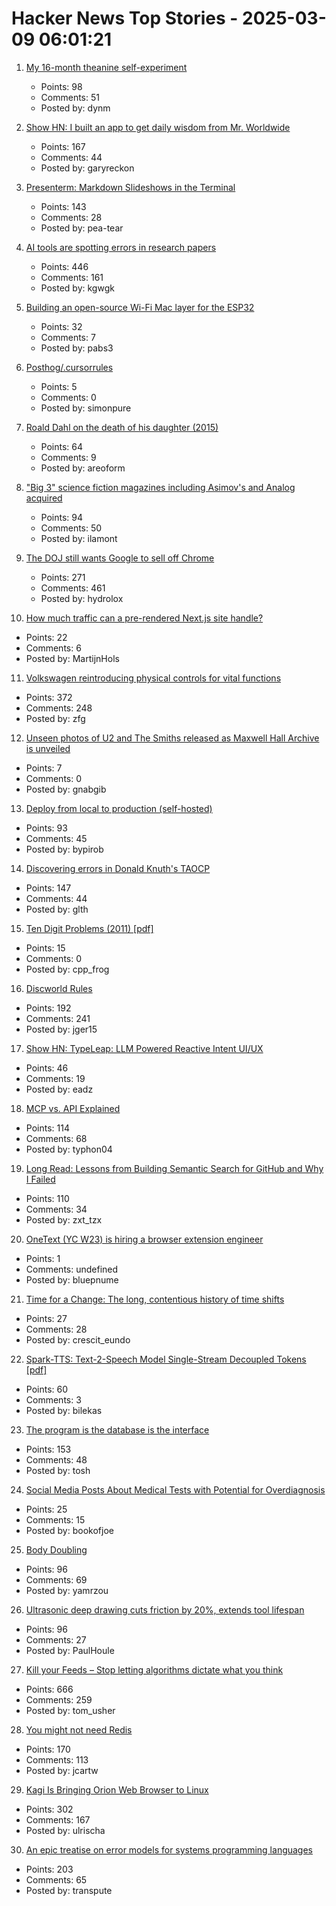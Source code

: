 # Hacker News Top Stories - 2025-03-09 06:01:21

1. [My 16-month theanine self-experiment](https://dynomight.net/theanine/)
   - Points: 98
   - Comments: 51
   - Posted by: dynm

2. [Show HN: I built an app to get daily wisdom from Mr. Worldwide](https://daale.club/)
   - Points: 167
   - Comments: 44
   - Posted by: garyreckon

3. [Presenterm: Markdown Slideshows in the Terminal](https://github.com/mfontanini/presenterm)
   - Points: 143
   - Comments: 28
   - Posted by: pea-tear

4. [AI tools are spotting errors in research papers](https://www.nature.com/articles/d41586-025-00648-5)
   - Points: 446
   - Comments: 161
   - Posted by: kgwgk

5. [Building an open-source Wi-Fi Mac layer for the ESP32](https://esp32-open-mac.be)
   - Points: 32
   - Comments: 7
   - Posted by: pabs3

6. [Posthog/.cursorrules](https://github.com/PostHog/posthog/blob/master/.cursorrules)
   - Points: 5
   - Comments: 0
   - Posted by: simonpure

7. [Roald Dahl on the death of his daughter (2015)](https://www.telegraph.co.uk/books/authors/roald-dahls-darkest-hour/)
   - Points: 64
   - Comments: 9
   - Posted by: areoform

8. ["Big 3" science fiction magazines including Asimov's and Analog acquired](https://jasonsanford.substack.com/p/genre-grapevine-for-last-half-of)
   - Points: 94
   - Comments: 50
   - Posted by: ilamont

9. [The DOJ still wants Google to sell off Chrome](https://www.wired.com/story/the-doj-still-wants-google-to-divest-chrome/)
   - Points: 271
   - Comments: 461
   - Posted by: hydrolox

10. [How much traffic can a pre-rendered Next.js site handle?](https://martijnhols.nl/blog/how-much-traffic-can-a-pre-rendered-nextjs-site-handle)
   - Points: 22
   - Comments: 6
   - Posted by: MartijnHols

11. [Volkswagen reintroducing physical controls for vital functions](https://www.autocar.co.uk/car-news/new-cars/volkswagen-reintroducing-physical-controls-vital-functions)
   - Points: 372
   - Comments: 248
   - Posted by: zfg

12. [Unseen photos of U2 and The Smiths released as Maxwell Hall Archive is unveiled](https://www.salford.ac.uk/news/unseen-photos-of-u2-and-the-smiths-released-as-maxwell-hall-digital-archive-is-unveiled)
   - Points: 7
   - Comments: 0
   - Posted by: gnabgib

13. [Deploy from local to production (self-hosted)](https://github.com/bypirob/airo)
   - Points: 93
   - Comments: 45
   - Posted by: bypirob

14. [Discovering errors in Donald Knuth's TAOCP](https://glthr.com/discovering-errors-in-donald-knuths-taocp)
   - Points: 147
   - Comments: 44
   - Posted by: glth

15. [Ten Digit Problems (2011) [pdf]](https://people.maths.ox.ac.uk/trefethen/publication/PDF/2011_137.pdf)
   - Points: 15
   - Comments: 0
   - Posted by: cpp_frog

16. [Discworld Rules](https://contraptions.venkateshrao.com/p/discworld-rules)
   - Points: 192
   - Comments: 241
   - Posted by: jger15

17. [Show HN: TypeLeap: LLM Powered Reactive Intent UI/UX](https://www.typeleap.com/)
   - Points: 46
   - Comments: 19
   - Posted by: eadz

18. [MCP vs. API Explained](https://norahsakal.com/blog/mcp-vs-api-model-context-protocol-explained/)
   - Points: 114
   - Comments: 68
   - Posted by: typhon04

19. [Long Read: Lessons from Building Semantic Search for GitHub and Why I Failed](https://tzx.notion.site/What-I-Learned-Building-a-Free-Semantic-Search-Tool-for-GitHub-and-Why-I-Failed-1a09b742c7918033b318f3a5d7dc9751)
   - Points: 110
   - Comments: 34
   - Posted by: zxt_tzx

20. [OneText (YC W23) is hiring a browser extension engineer](undefined)
   - Points: 1
   - Comments: undefined
   - Posted by: bluepnume

21. [Time for a Change: The long, contentious history of time shifts](https://worldhistory.substack.com/p/time-for-a-change)
   - Points: 27
   - Comments: 28
   - Posted by: crescit_eundo

22. [Spark-TTS: Text-2-Speech Model Single-Stream Decoupled Tokens [pdf]](https://arxiv.org/abs/2503.01710)
   - Points: 60
   - Comments: 3
   - Posted by: bilekas

23. [The program is the database is the interface](https://www.scattered-thoughts.net/writing/the-program-is-the-database-is-the-interface/)
   - Points: 153
   - Comments: 48
   - Posted by: tosh

24. [Social Media Posts About Medical Tests with Potential for Overdiagnosis](https://jamanetwork.com/journals/jamanetworkopen/fullarticle/2830758)
   - Points: 25
   - Comments: 15
   - Posted by: bookofjoe

25. [Body Doubling](https://bodydoubling.com/)
   - Points: 96
   - Comments: 69
   - Posted by: yamrzou

26. [Ultrasonic deep drawing cuts friction by 20%, extends tool lifespan](https://techxplore.com/news/2025-02-ultrasonic-deep-friction-tool-lifespan.html)
   - Points: 96
   - Comments: 27
   - Posted by: PaulHoule

27. [Kill your Feeds – Stop letting algorithms dictate what you think](https://usher.dev/posts/2025-03-08-kill-your-feeds/)
   - Points: 666
   - Comments: 259
   - Posted by: tom_usher

28. [You might not need Redis](https://www.viblo.se/posts/no-need-redis/)
   - Points: 170
   - Comments: 113
   - Posted by: jcartw

29. [Kagi Is Bringing Orion Web Browser to Linux](https://www.omgubuntu.co.uk/2025/03/kag-orion-web-browser-coming-to-linux)
   - Points: 302
   - Comments: 167
   - Posted by: ulrischa

30. [An epic treatise on error models for systems programming languages](https://typesanitizer.com/blog/errors.html)
   - Points: 203
   - Comments: 65
   - Posted by: transpute

